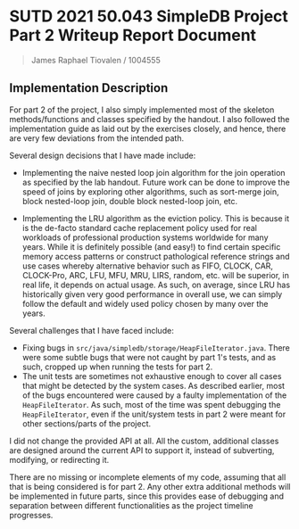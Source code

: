 # SUTD 2021 50.043 SimpleDB Project Part 2 Writeup Report Document

> James Raphael Tiovalen / 1004555

## Implementation Description

For part 2 of the project, I also simply implemented most of the skeleton methods/functions and classes specified by the handout. I also followed the implementation guide as laid out by the exercises closely, and hence, there are very few deviations from the intended path.

Several design decisions that I have made include:

- Implementing the naive nested loop join algorithm for the join operation as specified by the lab handout. Future work can be done to improve the speed of joins by exploring other algorithms, such as sort-merge join, block nested-loop join, double block nested-loop join, etc.

- Implementing the LRU algorithm as the eviction policy. This is because it is the de-facto standard cache replacement policy used for real workloads of professional production systems worldwide for many years. While it is definitely possible (and easy!) to find certain specific memory access patterns or construct pathological reference strings and use cases whereby alternative behavior such as FIFO, CLOCK, CAR, CLOCK-Pro, ARC, LFU, MFU, MRU, LIRS, random, etc. will be superior, in real life, it depends on actual usage. As such, on average, since LRU has historically given very good performance in overall use, we can simply follow the default and widely used policy chosen by many over the years.

Several challenges that I have faced include:

- Fixing bugs in `src/java/simpledb/storage/HeapFileIterator.java`. There were some subtle bugs that were not caught by part 1's tests, and as such, cropped up when running the tests for part 2.
- The unit tests are sometimes not exhaustive enough to cover all cases that might be detected by the system cases. As described earlier, most of the bugs encountered were caused by a faulty implementation of the `HeapFileIterator`. As such, most of the time was spent debugging the `HeapFileIterator`, even if the unit/system tests in part 2 were meant for other sections/parts of the project.

I did not change the provided API at all. All the custom, additional classes are designed around the current API to support it, instead of subverting, modifying, or redirecting it.

There are no missing or incomplete elements of my code, assuming that all that is being considered is for part 2. Any other extra additional methods will be implemented in future parts, since this provides ease of debugging and separation between different functionalities as the project timeline progresses.

